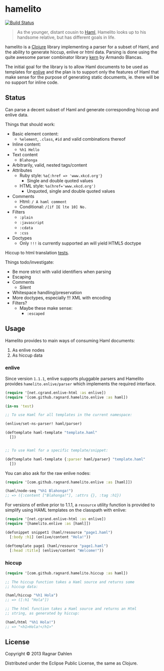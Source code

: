 # hamelito

[![Build Status](https://travis-ci.org/ragnard/hamelito.png?branch=master)](https://travis-ci.org/ragnard/hamelito)

> As the younger, distant cousin to [Haml](http://haml.info/), Hamelito
> looks up to his handsome relative, but has different goals in life.

hamelito is a [Clojure](http://www.clojure.org) library implementing a
parser for a subset of Haml, and the ability to generate hiccup,
enlive or html data. Parsing is done using the quite awesome parser
combinator library [kern](https://github.com/blancas/kern/) by Armando
Blancas.

The initial goal for the library is to allow Haml documents to be used
as templates for [enlive](http://github.com/cgrand/enlive) and the
plan is to support only the features of Haml that make sense for the
purpose of generating static documents, ie. there will be no support
for inline code.

## Status

Can parse a decent subset of Haml and generate corresponding hiccup
and enlive data.

Things that should work:
- Basic element content:
  - `%element`, `.class`, `#id` and valid combinations thereof
- Inline content:
  - `%h1 Hello`
- Text content
  - `Blahonga`
- Arbitrarily, valid, nested tags/content
- Attributes
  - Ruby style: `%a{:href => 'www.xkcd.org'}`
    - Single and double quoted values
  - HTML style: `%a(href='www.xkcd.org')`
    - Unquoted, single and double quoted values
- Comments
  - Html: `/ A haml comment`
  - Conditional: `/[if IE lte 10] No.`
- Filters
  - `:plain`
  - `:javascript`
  - `:cdata`
  - `:css`
- Doctypes 
  - Only `!!!` is currently supported an will yield HTML5 doctype

Hiccup to html translation [tests](https://github.com/ragnard/hamelito/blob/master/test/hamelito/hiccup_test.clj).

Things todo/investigate:
- Be more strict with valid identifiers when parsing
- Escaping
- Comments
  - Silent
- Whitespace handling/preservation
- More doctypes, especially !!! XML with encoding
- Filters?
  - Maybe these make sense:
    - `:escaped`

## Usage

Hamelito provides to main ways of consuming Haml documents:

1. As enlive nodes
2. As hiccup data

### enlive

Since version `1.1.1`, enlive supports pluggable parsers and Hamelito 
provides `hamelito.enlive/parser` which implements the required 
interface.

```clojure
(require '[net.cgrand.enlive-html :as enlive])
(require '[com.github.ragnard.hamelito.enlive :as haml])

(in-ns 'test)

;; To use Haml for all templates in the current namespace:

(enlive/set-ns-parser! haml/parser)

(deftemplate haml-template "template.haml"
  [])


;; To use Haml for a specific template/snippet:

(deftemplate haml-template {:parser haml/parser} "template.haml"
  [])
```

You can also ask for the raw enlive nodes:

```clojure
(require '[com.github.ragnard.hamelito.enlive :as [haml]])

(haml/node-seq "%h1 Blahonga!")
;; => ({:content ["Blahonga!"], :attrs {}, :tag :h1})
```

For versions of enlive prior to 1.1.1, a `resource` utility 
function is provided to simplify using HAML templates on the 
classpath with enlive:

```clojure
(require '[net.cgrand.enlive-html :as enlive])
(require '[hamelito.enlive :as [haml]])

(defsnippet snippet1 (haml/resource "page1.haml")
  [:body :h1] (enlive/content "Hola!"))

(deftemplate page1 (haml/resource "page1.haml")
  [:head :title] (enlive/content "Welcome!"))
```

### hiccup

```clojure
(require '[com.github.ragnard.hamelito.hiccup :as haml])

;; The hiccup function takes a Haml source and returns some 
;; hiccup data:

(haml/hiccup "%h1 Hola")
;; => ([:h1 "Hola"])

;; The html function takes a Haml source and returns an Html 
;; string, as generated by hiccup:

(haml/html "%h1 Hola!")
;; => "<h1>Hola!</h1>"
```

## License

Copyright © 2013 Ragnar Dahlen

Distributed under the Eclipse Public License, the same as Clojure.
